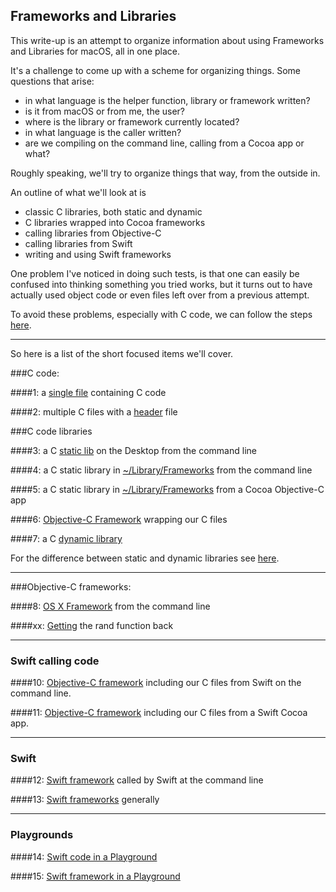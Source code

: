 ## Frameworks and Libraries

This write-up is an attempt to organize information about using Frameworks and Libraries for macOS, all in one place.

It's a challenge to come up with a scheme for organizing things.  Some questions that arise:

* in what language is the helper function, library or framework written?
* is it from macOS or from me, the user?
* where is the library or framework currently located?
* in what language is the caller written?
* are we compiling on the command line, calling from a Cocoa app or what?

Roughly speaking, we'll try to organize things that way, from the outside in.

An outline of what we'll look at is

* classic C libraries, both static and dynamic
* C libraries wrapped into Cocoa frameworks
* calling libraries from Objective-C
* calling libraries from Swift
* writing and using Swift frameworks

One problem I've noticed in doing such tests, is that one can easily be confused into thinking something you tried works, but it turns out to have actually used object code or even files left over from a previous attempt.

To avoid these problems, especially with C code, we can follow the steps [here](files/cleanup.md).

<hr>

So here is a list of the short focused items we'll cover.

###C code:

####1: a [single file](files/single_file.md) containing C code

####2: multiple C files with a [header](files/with_header.md) file

###C code libraries

####3: a C [static lib](files/static_library_cl.md) on the Desktop from the command line

####4: a C static library in [~/Library/Frameworks](files/static_library_in_FW.md) from the command line

####5: a C static library in [~/Library/Frameworks](files/c_static_library_app.md) from a Cocoa Objective-C app

####6: [Objective-C Framework](files/oc_framework.md) wrapping our C files

####7: a C [dynamic library](files/dynamic_library.md)

For the difference between static and dynamic libraries see [here](http://stackoverflow.com/questions/2649334).

<hr>

###Objective-C frameworks:

####8: [OS X Framework](files/OS_X_framework.md) from the command line

####xx: [Getting](files/getting_randy.md) the rand function back

<hr>

### Swift calling code

####10: [Objective-C framework](files/num10.md) including our C files from Swift on the command line.

####11: [Objective-C framework](files/num8.md) including our C files from a Swift Cocoa app.

<hr>

### Swift

####12:  [Swift framework](files/swift_code.md) called by Swift at the command line

####13:  [Swift frameworks](files/swift_frameworks.md) generally

<hr>

### Playgrounds

####14:  [Swift code in a Playground](files/playground.md)

####15:  [Swift framework in a Playground](files/PG+framework.md)